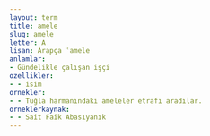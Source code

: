 ```yaml
---
layout: term
title: amele
slug: amele
letter: A
lisan: Arapça ʿamele
anlamlar:
- Gündelikle çalışan işçi
ozellikler:
- - isim
ornekler:
- - Tuğla harmanındaki ameleler etrafı aradılar.
orneklerkaynak:
- - Sait Faik Abasıyanık
---
```

